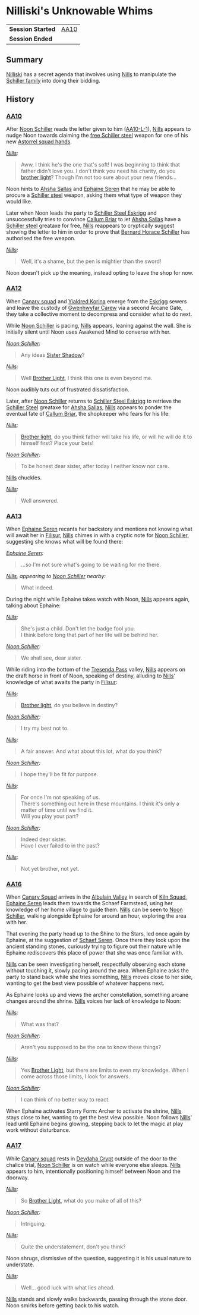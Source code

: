 # Nilliski's Unknowable Whims

|||
| --- | --- |
| **Session Started** | [AA10](../sessions/AA10.md) | storyline.2
| **Session Ended** | |

## Summary

[Nilliski](../characters/nilliski.md) has a secret agenda that involves using [Nills](../characters/nills.md) to manipulate the [Schiller family](../organisations/schiller-family.md) into doing their bidding.

## History

### [AA10](../sessions/AA10.md)

After [Noon Schiller](../characters/noon-schiller.md) reads the letter given to him ([AA10-L-1](../letters/AA10-L-1.md)), [Nills](../characters/nills.md) appears to nudge Noon towards claiming the [free Schiller steel](ended/free-schiller-steel.md) weapon for one of his new [Astorrel squad hands](../organisations/astorrel/ranks/astorrel-squad-hand.md).

*[Nills](../characters/nills.md):*
> Aww, I think he's the one that's soft! I was beginning to think that father didn't love you. I don't think you need his charity, do you [brother light](../characters/noon-schiller.md)? Though I'm not too sure about your new friends...

Noon hints to [Ahsha Sallas](../characters/ahsha-sallas.md) and [Ephaine Seren](../characters/ephaine-seren.md) that he may be able to procure a [Schiller steel](../items/schiller-steel.md) weapon, asking them what type of weapon they would like.

Later when Noon leads the party to [Schiller Steel Eskrigg](../places/buildings/shops/schiller-steel-eskrigg.md) and unsuccessfully tries to convince [Callum Briar](../characters/callum-briar.md) to let [Ahsha Sallas](../characters/ahsha-sallas.md) have a [Schiller steel](../items/schiller-steel.md) greataxe for free, [Nills](../characters/nills.md) reappears to cryptically suggest showing the letter to him in order to prove that [Bernard Horace Schiller](../characters/bernard-horace-schiller.md) has authorised the free weapon.

*[Nills](../characters/nills.md):*
> Well, it's a shame, but the pen is mightier than the sword!

Noon doesn't pick up the meaning, instead opting to leave the shop for now.

### [AA12](../sessions/AA12.md)

When [Canary squad](../organisations/astorrel/squads/canary-squad.md) and [Yialdred Korina](../characters/yialdred-korina.md) emerge from the [Eskrigg](../places/cities/eskrigg.md) sewers and leave the custody of [Gwenhwyfar Carew](../characters/gwenhwyfar-carew.md) via a second Arcane Gate, they take a collective moment to decompress and consider what to do next.

While [Noon Schiller](../characters/noon-schiller.md) is pacing, [Nills](../characters/nills.md) appears, leaning against the wall. She is initially silent until Noon uses Awakened Mind to converse with her.

*[Noon Schiller](../characters/noon-schiller.md):*
> Any ideas [Sister Shadow](../characters/nills.md)?

*[Nills](../characters/nills.md):*
> Well [Brother Light](../characters/noon-schiller.md), I think this one is even beyond me.

Noon audibly tuts out of frustrated dissatisfaction.

Later, after [Noon Schiller](../characters/noon-schiller.md) returns to [Schiller Steel Eskrigg](../places/buildings/shops/schiller-steel-eskrigg.md) to retrieve the [Schiller Steel](../items/schiller-steel.md) greataxe for [Ahsha Sallas](../characters/ahsha-sallas.md), [Nills](../characters/nills.md) appears to ponder the eventual fate of [Callum Briar](../characters/callum-briar.md), the shopkeeper who fears for his life:

*[Nills](../characters/nills.md):*
> [Brother light](../characters/noon-schiller.md), do you think father will take his life, or will he will do it to himself first? Place your bets!

*[Noon Schiller](../characters/noon-schiller.md):*
> To be honest dear sister, after today I neither know nor care.

[Nills](../characters/nills.md) chuckles.

*[Nills](../characters/nills.md):*
> Well answered.

### [AA13](../sessions/AA13.md)

When [Ephaine Seren](../characters/ephaine-seren.md) recants her backstory and mentions not knowing what will await her in [Filisur](../places/villages/filisur.md), [Nills](../characters/nills.md) chimes in with a cryptic note for [Noon Schiller](../characters/noon-schiller.md), suggesting she knows what will be found there:

*[Ephaine Seren](../characters/ephaine-seren.md):*
> ...so I'm not sure what's going to be waiting for me there.

*[Nills](../characters/nills.md), appearing to [Noon Schiller](../characters/noon-schiller.md) nearby:*
> What indeed.

During the night while Ephaine takes watch with Noon, [Nills](../characters/nills.md) appears again, talking about Ephaine:

*[Nills](../characters/nills.md):*
> She's just a child. Don't let the badge fool you.  
> I think before long that part of her life will be behind her.

*[Noon Schiller](../characters/noon-schiller.md):*
> We shall see, dear sister.

While riding into the bottom of the [Tresenda Pass](../places/roads/tresenda-pass.md) valley, [Nills](../characters/nills.md) appears on the draft horse in front of Noon, speaking of destiny, alluding to [Nills](../characters/nills.md)' knowledge of what awaits the party in [Filisur](../places/villages/filisur.md):

*[Nills](../characters/nills.md):*
> [Brother light](../characters/noon-schiller.md), do you believe in destiny?

*[Noon Schiller](../characters/noon-schiller.md):*
> I try my best not to.

*[Nills](../characters/nills.md):*
> A fair answer. And what about this lot, what do you think?

*[Noon Schiller](../characters/noon-schiller.md):*
> I hope they'll be fit for purpose.

*[Nills](../characters/nills.md):*
> For once I'm not speaking of us.  
> There's something out here in these mountains. I think it's only a matter of time until we find it.  
> Will you play your part?

*[Noon Schiller](../characters/noon-schiller.md):*
> Indeed dear sister.  
> Have I ever failed to in the past?

*[Nills](../characters/nills.md):*
> Not yet brother, not yet.

### [AA16](../sessions/AA16.md)

When [Canary Squad](../organisations/astorrel/squads/canary-squad.md) arrives in the [Albulain Valley](../places/plains-valleys/albulain-valley.md) in search of [Kiln Squad](../organisations/astorrel/squads/kiln-squad.md), [Ephaine Seren](../characters/ephaine-seren.md) leads them towards the Schaef Farmstead, using her knowledge of her home village to guide them. [Nills](../characters/nills.md) can be seen to [Noon Schiller](../characters/noon-schiller.md), walking alongside Ephaine for around an hour, exploring the area with her.

That evening the party head up to the Shine to the Stars, led once again by Ephaine, at the suggestion of [Schaef Seren](../characters/schaef-seren.md). Once there they look upon the ancient standing stones, curiously trying to figure out their nature while Ephaine rediscovers this place of power that she was once familiar with.

[Nills](../characters/nills.md) can be seen investigating herself, respectfully observing each stone without touching it, slowly pacing around the area. When Ephaine asks the party to stand back while she tries something, [Nills](../characters/nills.md) moves close to her side, wanting to get the best view possible of whatever happens next.

As Ephaine looks up and views the archer constellation, something arcane changes around the shrine. [Nills](../characters/nills.md) voices her lack of knowledge to Noon:

*[Nills](../characters/nills.md):*
> What was that?

*[Noon Schiller](../characters/noon-schiller.md):*
> Aren't you supposed to be the one to know these things?

*[Nills](../characters/nills.md):*
> Yes [Brother Light](../characters/noon-schiller.md), but there are limits to even my knowledge. When I come across those limits, I look for answers.

*[Noon Schiller](../characters/noon-schiller.md):*
> I can think of no better way to react.

When Ephaine activates Starry Form: Archer to activate the shrine, [Nills](../characters/nills.md) stays close to her, wanting to get the best view possible. Noon follows [Nills](../characters/nills.md)' lead until Ephaine begins glowing, stepping back to let the magic at play work without disturbance.

### [AA17](../sessions/AA17.md)

While [Canary squad](../organisations/astorrel/squads/canary-squad.md) rests in [Devdaha Crypt](../places/dungeons/devdaha-crypt.md) outside of the door to the chalice trial, [Noon Schiller](../characters/noon-schiller.md) is on watch while everyone else sleeps. [Nills](../characters/nills.md) appears to him, intentionally positioning himself between Noon and the doorway.

*[Nills](../characters/nills.md):*
> So [Brother Light](../characters/noon-schiller.md), what do you make of all of this?

*[Noon Schiller](../characters/noon-schiller.md):*
> Intriguing.

*[Nills](../characters/nills.md):*
> Quite the understatement, don't you think?

Noon shrugs, dismissive of the question, suggesting it is his usual nature to understate.

*[Nills](../characters/nills.md):*
> Well... good luck with what lies ahead.

[Nills](../characters/nills.md) stands and slowly walks backwards, passing through the stone door. Noon smirks before getting back to his watch.
